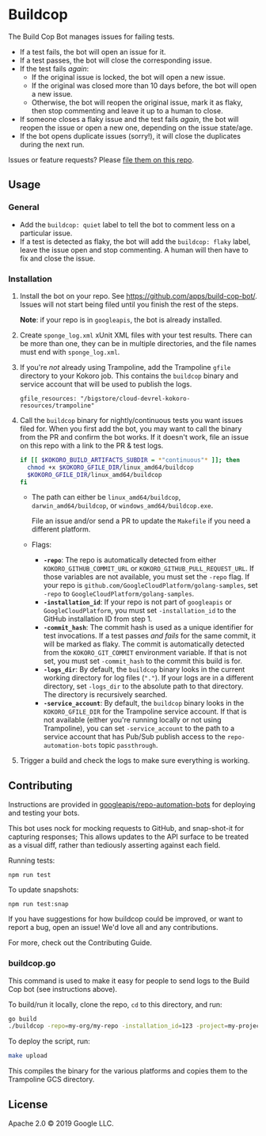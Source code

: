 # Buildcop

The Build Cop Bot manages issues for failing tests.

* If a test fails, the bot will open an issue for it.
* If a test passes, the bot will close the corresponding issue.
* If the test fails _again_:
  * If the original issue is locked, the bot will open a new issue.
  * If the original was closed more than 10 days before, the bot will open a new
    issue.
  * Otherwise, the bot will reopen the original issue, mark it as flaky, then
    stop commenting and leave it up to a human to close.
* If someone closes a flaky issue and the test fails _again_, the bot will
  reopen the issue or open a new one, depending on the issue state/age.
* If the bot opens duplicate issues (sorry!), it will close the duplicates
  during the next run.

Issues or feature requests? Please
[file them on this repo](https://github.com/googleapis/repo-automation-bots/issues/new).

## Usage

### General

* Add the `buildcop: quiet` label to tell the bot to comment less on a
  particular issue.
* If a test is detected as flaky, the bot will add the `buildcop: flaky` label,
  leave the issue open and stop commenting. A human will then have to fix and
  close the issue.

### Installation

1. Install the bot on your repo. See https://github.com/apps/build-cop-bot/.
   Issues will not start being filed until you finish the rest of the steps.

   **Note**: if your repo is in `googleapis`, the bot is already installed.
1. Create `sponge_log.xml` xUnit XML files with your test results. There can be
   more than one, they can be in multiple directories, and the file names must
   end with `sponge_log.xml`.
1. If you're _not_ already using Trampoline, add the Trampoline `gfile`
   directory to your Kokoro job. This contains the `buildcop` binary and service
   account that will be used to publish the logs.

   ```
   gfile_resources: "/bigstore/cloud-devrel-kokoro-resources/trampoline"
   ```
1. Call the `buildcop` binary for nightly/continuous tests you want issues
   filed for.
   When you first add the bot, you may want to call the binary from the PR and
   confirm the bot works. If it doesn't work, file an issue on this repo with a
   link to the PR & test logs.

   ```bash
   if [[ $KOKORO_BUILD_ARTIFACTS_SUBDIR = *"continuous"* ]]; then
     chmod +x $KOKORO_GFILE_DIR/linux_amd64/buildcop
     $KOKORO_GFILE_DIR/linux_amd64/buildcop
   fi
   ```

   * The path can either be `linux_amd64/buildcop`, `darwin_amd64/buildcop`, or
     `windows_amd64/buildcop.exe`.

     File an issue and/or send a PR to update the `Makefile` if you need a
     different platform.
   * Flags:
      * **`-repo`**: The repo is automatically detected from either
        `KOKORO_GITHUB_COMMIT_URL` or `KOKORO_GITHUB_PULL_REQUEST_URL`. If those
        variables are not available, you must set the `-repo` flag.
        If your repo is
        `github.com/GoogleCloudPlatform/golang-samples`, set `-repo` to
        `GoogleCloudPlatform/golang-samples`.
      * **`-installation_id`**: If your repo is not part of `googleapis` or
        `GoogleCloudPlatform`, you must set `-installation_id` to the
        GitHub installation ID from step 1.
      * **`-commit_hash`**: The commit hash is used as a unique identifier for
        test invocations. If a test passes _and fails_ for the same commit, it
        will be marked as flaky. The commit is automatically detected from the
        `KOKORO_GIT_COMMIT` environment variable. If that is not set, you must
        set `-commit_hash` to the commit this build is for.
      * **`-logs_dir`**: By default, the `buildcop` binary looks in the current
        working directory for log files (`"."`).
        If your logs are in a different directory, set `-logs_dir` to the
        absolute path to that directory. The directory is recursively searched.
      * **`-service_account`**: By default, the `buildcop` binary looks in the
        `KOKORO_GFILE_DIR` for the Trampoline service account. If that is not
        available (either you're running locally or not using Trampoline), you
        can set `-service_account` to the path to a service account that has
        Pub/Sub publish access to the `repo-automation-bots` topic
        `passthrough`.
1. Trigger a build and check the logs to make sure everything is working.

## Contributing

Instructions are provided in [googleapis/repo-automation-bots](https://github.com/googleapis/repo-automation-bots/blob/master/README.md) for deploying and testing your bots.

This bot uses nock for mocking requests to GitHub, and snap-shot-it for capturing responses; This allows updates to the API surface to be treated as a visual diff, rather than tediously asserting against each field.

Running tests:

`npm run test`

To update snapshots:

`npm run test:snap`

If you have suggestions for how buildcop could be improved, or want to report a bug, open an issue! We'd love all and any contributions.

For more, check out the Contributing Guide.

### buildcop.go

This command is used to make it easy for people to send logs to the Build Cop
bot (see instructions above).

To build/run it locally, clone the repo, `cd` to this directory, and run:

```bash
go build
./buildcop -repo=my-org/my-repo -installation_id=123 -project=my-project
```

To deploy the script, run:

```bash
make upload
```

This compiles the binary for the various platforms and copies them to the
Trampoline GCS directory.

## License

Apache 2.0 © 2019 Google LLC.